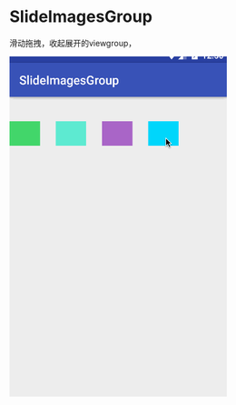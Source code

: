 # SlideImagesGroup
滑动拖拽，收起展开的viewgroup，

![image](https://github.com/nicewarm/SlideImagesGroup/blob/master/image/slideimages.gif)
